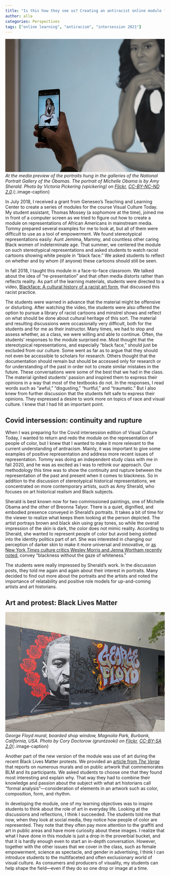 ```yaml
---
title: "Is this how they see us? Creating an antiracist online module for a course on visual culture" 
author: alla
categories: Perspectives
tags: ["online learning", "antiracism", "intersession 2021"]
---
```


![Portrait of Michelle Obama at National Portrait Gallery](/images/sherald_obama_flickr_pickering.jpg)
*At the media preview of the portraits hung in the galleries of the National Portrait Gallery of the Obamas. The portrait of Michelle Obama is by Amy Sherald. Photo by Victoria Pickering (vpickering) on [Flickr](https://www.flickr.com/photos/vpickering/), [CC-BY-NC-ND 2.0](https://creativecommons.org/licenses/by-nc-nd/2.0/).*{:.image-caption}

<span class="drop">I</span>n July 2018, I received a grant from Geneseo’s Teaching and Learning Center to create a series of modules for the course Visual Culture Today. My student assistant, Thomas Mossey (a sophomore at the time), joined me in front of a computer screen as we tried to figure out how to create a module on representations of African Americans in mainstream media. Tommy prepared several examples for me to look at, but all of them were difficult to use as a tool of empowerment. We found stereotypical representations easily: Aunt Jemima, Mammy, and countless other caring Black women of indeterminate age. That summer, we centered the module on such stereotypical representations and asked students to watch racist cartoons showing white people in “black face.” We asked students to reflect on whether and by whom (if anyone) these cartoons should still be seen.

In fall 2018, I taught this module in a face-to-face classroom. We talked about the idea of “re-presentation” and that often media distorts rather than reflects reality. As part of the learning materials, students were directed to a video, [Blackface: A cultural history of a racist art form](https://www.youtube.com/watch?v=pqlD-eZm1ck), that discussed this racist practice. 

<!--more-->

The students were warned in advance that the material might be offensive or disturbing. After watching the video, the students were also offered the option to pursue a library of racist cartoons and minstrel shows and reflect on what should be done about cultural heritage of this sort. The material and resulting discussions were occasionally very difficult, both for the students and for me as their instructor. Many times, we had to stop and assess whether, as a class, we were willing and able to continue. Often, the students’ responses to the module surprised me. Most thought that the stereotypical representations, and especially “black face,” should just be excluded from our culture. Some went as far as to argue that they should not even be accessible to scholars for research. Others thought that the documentation should remain but should be accessed only for research or for understanding of the past in order not to create similar mistakes in the future. These conversations were some of the best that we had in the class. The material ignited students' passion and inspired them to express their opinions in a way that most of the textbooks do not. In the responses, I read words such as “awful,” “disgusting,” “hurtful,” and “traumatic.” But I also knew from further discussion that the students felt safe to express their opinions. They expressed a desire to work more on topics of race and visual culture. I knew that I had hit an important point.

## Covid intersession: continuity and rupture

When I was preparing for the Covid intersession edition of Visual Culture Today, I wanted to return and redo the module on the representation of people of color, but I knew that I wanted to make it more relevant to the current understanding of antiracism. Mainly, it was important to give some examples of positive representation and address more recent issues of representation. Tommy was doing an independent study class with me in fall 2020, and he was as excited as I was to rethink our approach. Our methodology this time was to show the continuity and rupture between the representation of the past and present when it comes to blackness. So in addition to the discussion of stereotypical historical representations, we concentrated on more contemporary artists, such as Amy Sherald, who focuses on art historical realism and Black subjects.

Sherald is best known now for two commissioned paintings, one of Michelle Obama and the other of Breonna Talyor. There is a quiet, dignified, and embodied presence conveyed in Sherald’s portraits. It takes a bit of time for the viewer to realize what keeps them looking at the person depicted. The artist portrays brown and black skin using gray tones, so while the overall impression of the skin is dark, the color does not mimic reality. According to Sherald, she wanted to represent people of color but avoid being slotted into the identity politics part of art. She was interested in changing our perception of darker skin to make it more universal and innovative, or [as New York *Times* culture critics Wesley Morris and Jenna Wortham recently noted](https://www.nytimes.com/2018/03/16/podcasts/still-processing-we-paint-the-town-obama.html), convey “blackness without the gaze of whiteness.”

The students were really impressed by Sherald’s work. In the discussion posts, they told me again and again about their interest in portraits. Many decided to find out more about the portraits and the artists and noted the importance of relatability and positive role models for up-and-coming artists and art historians. 

## Art and protest: Black Lives Matter

![George Floyd mural, boarded shop window, Magnolia Park, Burbank, California, USA](/images/floyd_mural_doctorow_flickr.jpg)
*George Floyd mural, boarded shop window, Magnolia Park, Burbank, California, USA. Photo by Cory Doctorow (gruntzooki) on [Flickr](https://www.flickr.com/photos/doctorow/), [CC-BY-SA 2.0](https://creativecommons.org/licenses/by-sa/2.0/)*{:.image-caption}

Another part of the new version of the module was use of art during the recent Black Lives Matter protests. We provided an [article from *The Verge*](https://www.theverge.com/2020/7/5/21304985/black-lives-matter-murals-round-up-artists) that reports on numerous murals and on public artwork that commemorates BLM and its participants. We asked students to choose one that they found most interesting and explain why. That way they had to combine their knowledge and passion about the subject with what art historians call “formal analysis”—consideration of elements in an artwork such as color, composition, form, and rhythm.

In developing the module, one of my learning objectives was to inspire students to think about the role of art in everyday life. Looking at the discussions and reflections, I think I succeeded. The students told me that now, when they look at social media, they notice how people of color are represented. They note that they often pay more attention to the graffiti and art in public areas and have more curiosity about these images. I realize that what I have done in this module is just a drop in the proverbial bucket, and that it is hardly enough even to start an in-depth conversation. However, together with the other issues that we cover in the class, such as female empowerment, science as spectacle, and gender in advertising, I think I can introduce students to the multifaceted and often exclusionary world of visual culture. As consumers and producers of visuality, my students can help shape the field—even if they do so one drop or image at a time.